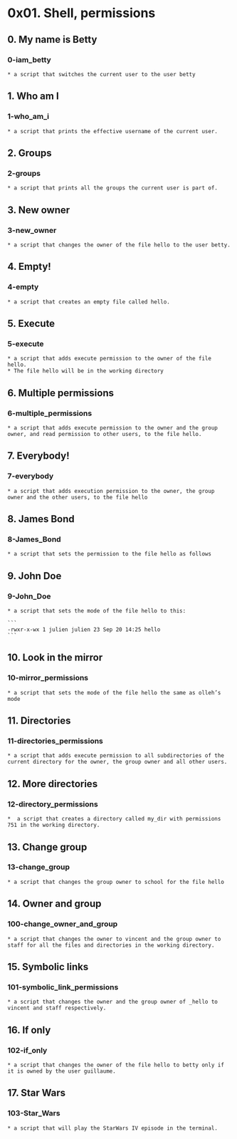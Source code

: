 #	**0x01. Shell, permissions**

##	0. My name is Betty
###	0-iam_betty
	* a script that switches the current user to the user betty

##	1. Who am I
###	1-who_am_i
	* a script that prints the effective username of the current user.

##	2. Groups
###	2-groups
	* a script that prints all the groups the current user is part of.

##	3. New owner
###	3-new_owner
	* a script that changes the owner of the file hello to the user betty.

##	4. Empty!
###	4-empty
	* a script that creates an empty file called hello.

##	5. Execute
###	5-execute
	* a script that adds execute permission to the owner of the file hello.
	* The file hello will be in the working directory

##	6. Multiple permissions
###	6-multiple_permissions
	* a script that adds execute permission to the owner and the group owner, and read permission to other users, to the file hello.

##	7. Everybody!
###	7-everybody
	* a script that adds execution permission to the owner, the group owner and the other users, to the file hello

##	8. James Bond
###	8-James_Bond
	* a script that sets the permission to the file hello as follows

##	9. John Doe
###	9-John_Doe
	* a script that sets the mode of the file hello to this:

	```
	-rwxr-x-wx 1 julien julien 23 Sep 20 14:25 hello
	```

##	10. Look in the mirror
###	10-mirror_permissions
	* a script that sets the mode of the file hello the same as olleh’s mode

##	11. Directories
###	11-directories_permissions
	* a script that adds execute permission to all subdirectories of the current directory for the owner, the group owner and all other users.

##	12. More directories
###	12-directory_permissions
	*  a script that creates a directory called my_dir with permissions 751 in the working directory.

##	13. Change group
###	13-change_group
	* a script that changes the group owner to school for the file hello

##	14. Owner and group
###	100-change_owner_and_group
	* a script that changes the owner to vincent and the group owner to staff for all the files and directories in the working directory.

##	15. Symbolic links
###	101-symbolic_link_permissions
	* a script that changes the owner and the group owner of _hello to vincent and staff respectively.

##	16. If only
###	102-if_only
	* a script that changes the owner of the file hello to betty only if it is owned by the user guillaume.

##	17. Star Wars
###	103-Star_Wars
	* a script that will play the StarWars IV episode in the terminal.
